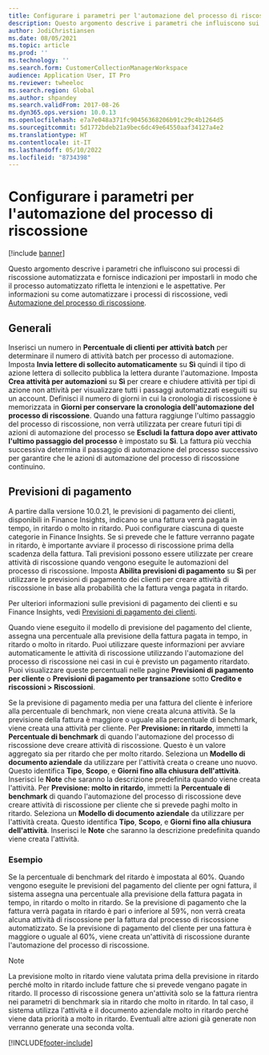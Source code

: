 ```yaml
---
title: Configurare i parametri per l'automazione del processo di riscossione
description: Questo argomento descrive i parametri che influiscono sui processi di riscossione automatizzata e fornisce indicazioni per impostarli in modo che il processo automatizzato rifletta le intenzioni e le aspettative.
author: JodiChristiansen
ms.date: 08/05/2021
ms.topic: article
ms.prod: ''
ms.technology: ''
ms.search.form: CustomerCollectionManagerWorkspace
audience: Application User, IT Pro
ms.reviewer: twheeloc
ms.search.region: Global
ms.author: shpandey
ms.search.validFrom: 2017-08-26
ms.dyn365.ops.version: 10.0.13
ms.openlocfilehash: e7a7e048a371fc90456368206b91c29c4b1264d5
ms.sourcegitcommit: 5d1772bdeb21a9bec6dc49e64550aaf34127a4e2
ms.translationtype: HT
ms.contentlocale: it-IT
ms.lasthandoff: 05/10/2022
ms.locfileid: "8734398"
---
```

# <a name="configure-parameters-for-collection-process-automation"></a>Configurare i parametri per l'automazione del processo di riscossione

[!include [banner](../includes/banner.md)]

Questo argomento descrive i parametri che influiscono sui processi di riscossione automatizzata e fornisce indicazioni per impostarli in modo che il processo automatizzato rifletta le intenzioni e le aspettative. Per informazioni su come automatizzare i processi di riscossione, vedi [Automazione del processo di riscossione](collections-process-automate.md).

## <a name="general"></a>Generali
Inserisci un numero in **Percentuale di clienti per attività batch** per determinare il numero di attività batch per processo di automazione. Imposta **Invia lettere di sollecito automaticamente** su **Sì** quindi il tipo di azione lettera di sollecito pubblica la lettera durante l'automazione. Imposta **Crea attività per automazioni** su **Sì** per creare e chiudere attività per tipi di azione non attività per visualizzare tutti i passaggi automatizzati eseguiti su un account. Definisci il numero di giorni in cui la cronologia di riscossione è memorizzata in **Giorni per conservare la cronologia dell'automazione del processo di riscossione**. Quando una fattura raggiunge l'ultimo passaggio del processo di riscossione, non verrà utilizzata per creare futuri tipi di azioni di automazione del processo se **Escludi la fattura dopo aver attivato l'ultimo passaggio del processo** è impostato su **Sì**. La fattura più vecchia successiva determina il passaggio di automazione del processo successivo per garantire che le azioni di automazione del processo di riscossione continuino. 

## <a name="payment-predictions"></a>Previsioni di pagamento
A partire dalla versione 10.0.21, le previsioni di pagamento dei clienti, disponibili in Finance Insights, indicano se una fattura verrà pagata in tempo, in ritardo o molto in ritardo. Puoi configurare ciascuna di queste categorie in Finance Insights. Se si prevede che le fatture verranno pagate in ritardo, è importante avviare il processo di riscossione prima della scadenza della fattura. Tali previsioni possono essere utilizzate per creare attività di riscossione quando vengono eseguite le automazioni del processo di riscossione. Imposta **Abilita previsioni di pagamento** su **Sì** per utilizzare le previsioni di pagamento dei clienti per creare attività di riscossione in base alla probabilità che la fattura venga pagata in ritardo. 

Per ulteriori informazioni sulle previsioni di pagamento dei clienti e su Finance Insights, vedi [Previsioni di pagamento dei clienti](payment-insights-overview.md).

Quando viene eseguito il modello di previsione del pagamento del cliente, assegna una percentuale alla previsione della fattura pagata in tempo, in ritardo o molto in ritardo. Puoi utilizzare queste informazioni per avviare automaticamente le attività di riscossione utilizzando l'automazione del processo di riscossione nei casi in cui è previsto un pagamento ritardato. Puoi visualizzare queste percentuali nelle pagine **Previsioni di pagamento per cliente** o **Previsioni di pagamento per transazione** sotto **Credito e riscossioni > Riscossioni**. 

Se la previsione di pagamento media per una fattura del cliente è inferiore alla percentuale di benchmark, non viene creata alcuna attività. Se la previsione della fattura è maggiore o uguale alla percentuale di benchmark, viene creata una attività per cliente. Per **Previsione: in ritardo**, immetti la **Percentuale di benchmark** di quando l'automazione del processo di riscossione deve creare attività di riscossione. Questo è un valore aggregato sia per ritardo che per molto ritardo. Seleziona un **Modello di documento aziendale** da utilizzare per l'attività creata o creane uno nuovo. Questo identifica **Tipo**, **Scopo**, e **Giorni fino alla chiusura dell'attività**. Inserisci le **Note** che saranno la descrizione predefinita quando viene creata l'attività. Per **Previsione: molto in ritardo**, immetti la **Percentuale di benchmark** di quando l'automazione del processo di riscossione deve creare attività di riscossione per cliente che si prevede paghi molto in ritardo. Seleziona un **Modello di documento aziendale** da utilizzare per l'attività creata. Questo identifica **Tipo**, **Scopo**, e **Giorni fino alla chiusura dell'attività**. Inserisci le **Note** che saranno la descrizione predefinita quando viene creata l'attività. 

### <a name="example"></a>Esempio
Se la percentuale di benchmark del ritardo è impostata al 60%. Quando vengono eseguite le previsioni del pagamento del cliente per ogni fattura, il sistema assegna una percentuale alla previsione della fattura pagata in tempo, in ritardo o molto in ritardo. Se la previsione di pagamento che la fattura verrà pagata in ritardo è pari o inferiore al 59%, non verrà creata alcuna attività di riscossione per la fattura dal processo di riscossione automatizzato. Se la previsione di pagamento del cliente per una fattura è maggiore o uguale al 60%, viene creata un'attività di riscossione durante l'automazione del processo di riscossione. 

> [!NOTE]
> La previsione molto in ritardo viene valutata prima della previsione in ritardo perché molto in ritardo include fatture che si prevede vengano pagate in ritardo. Il processo di riscossione genera un'attività solo se la fattura rientra nei parametri di benchmark sia in ritardo che molto in ritardo. In tal caso, il sistema utilizza l'attività e il documento aziendale molto in ritardo perché viene data priorità a molto in ritardo. Eventuali altre azioni già generate non verranno generate una seconda volta.

[!INCLUDE[footer-include](../../includes/footer-banner.md)]
